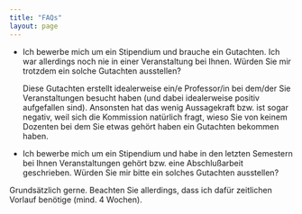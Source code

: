 ```yaml
---
title: "FAQs"
layout: page
---
```


* Ich bewerbe mich um ein Stipendium und brauche ein
  Gutachten. Ich war allerdings noch nie in einer Veranstaltung bei
  Ihnen. Würden Sie mir trotzdem ein solche Gutachten ausstellen?

  Diese Gutachten erstellt idealerweise ein/e Professor/in bei dem/der
Sie Veranstaltungen besucht haben (und dabei idealerweise positiv
aufgefallen sind). Ansonsten hat das wenig Aussagekraft bzw. ist sogar
negativ, weil sich die Kommission natürlich fragt, wieso Sie von
keinem Dozenten bei dem Sie etwas gehört haben ein Gutachten bekommen
haben.

* Ich bewerbe mich um ein Stipendium und habe in den letzten Semestern
  bei Ihnen Veranstaltungen gehört bzw. eine Abschlußarbeit
  geschrieben. Würden Sie mir bitte ein solches Gutachten ausstellen?

Grundsätzlich gerne. Beachten Sie allerdings, dass ich dafür
zeitlichen Vorlauf benötige (mind. 4 Wochen).
